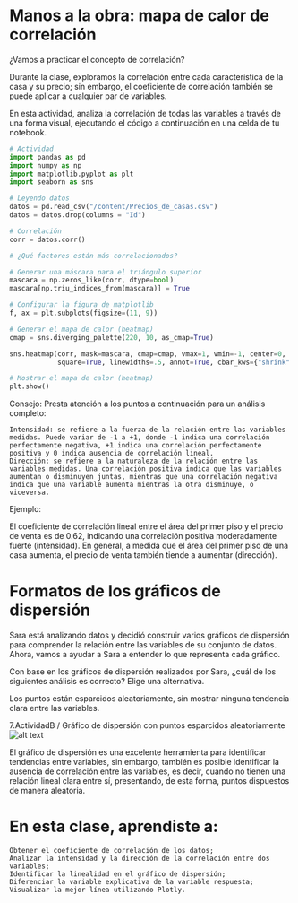 # Manos a la obra: mapa de calor de correlación

¿Vamos a practicar el concepto de correlación?

Durante la clase, exploramos la correlación entre cada característica de la casa y su precio; sin embargo, el coeficiente de correlación también se puede aplicar a cualquier par de variables.

En esta actividad, analiza la correlación de todas las variables a través de una forma visual, ejecutando el código a continuación en una celda de tu notebook.
``` python
# Actividad
import pandas as pd
import numpy as np
import matplotlib.pyplot as plt
import seaborn as sns

# Leyendo datos
datos = pd.read_csv("/content/Precios_de_casas.csv")
datos = datos.drop(columns = "Id")

# Correlación
corr = datos.corr()

# ¿Qué factores están más correlacionados?

# Generar una máscara para el triángulo superior
mascara = np.zeros_like(corr, dtype=bool)
mascara[np.triu_indices_from(mascara)] = True

# Configurar la figura de matplotlib
f, ax = plt.subplots(figsize=(11, 9))

# Generar el mapa de calor (heatmap)
cmap = sns.diverging_palette(220, 10, as_cmap=True)

sns.heatmap(corr, mask=mascara, cmap=cmap, vmax=1, vmin=-1, center=0,
            square=True, linewidths=.5, annot=True, cbar_kws={"shrink": .5})

# Mostrar el mapa de calor (heatmap)
plt.show()
```
Consejo: Presta atención a los puntos a continuación para un análisis completo:

    Intensidad: se refiere a la fuerza de la relación entre las variables medidas. Puede variar de -1 a +1, donde -1 indica una correlación perfectamente negativa, +1 indica una correlación perfectamente positiva y 0 indica ausencia de correlación lineal.
    Dirección: se refiere a la naturaleza de la relación entre las variables medidas. Una correlación positiva indica que las variables aumentan o disminuyen juntas, mientras que una correlación negativa indica que una variable aumenta mientras la otra disminuye, o viceversa.

Ejemplo:

El coeficiente de correlación lineal entre el área del primer piso y el precio de venta es de 0.62, indicando una correlación positiva moderadamente fuerte (intensidad). En general, a medida que el área del primer piso de una casa aumenta, el precio de venta también tiende a aumentar (dirección).

# Formatos de los gráficos de dispersión

Sara está analizando datos y decidió construir varios gráficos de dispersión para comprender la relación entre las variables de su conjunto de datos. Ahora, vamos a ayudar a Sara a entender lo que representa cada gráfico.

Con base en los gráficos de dispersión realizados por Sara, ¿cuál de los siguientes análisis es correcto? Elige una alternativa.


Los puntos están esparcidos aleatoriamente, sin mostrar ninguna tendencia clara entre las variables.

7.ActividadB / Gráfico de dispersión con puntos esparcidos aleatoriamente
![alt text](datos/uazunzlv.png)

El gráfico de dispersión es una excelente herramienta para identificar tendencias entre variables, sin embargo, también es posible identificar la ausencia de correlación entre las variables, es decir, cuando no tienen una relación lineal clara entre sí, presentando, de esta forma, puntos dispuestos de manera aleatoria.


# En esta clase, aprendiste a:

    Obtener el coeficiente de correlación de los datos;
    Analizar la intensidad y la dirección de la correlación entre dos variables;
    Identificar la linealidad en el gráfico de dispersión;
    Diferenciar la variable explicativa de la variable respuesta;
    Visualizar la mejor línea utilizando Plotly.

